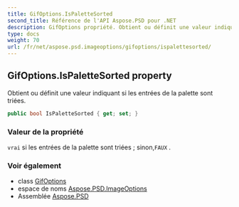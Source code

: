 ```yaml
---
title: GifOptions.IsPaletteSorted
second_title: Référence de l'API Aspose.PSD pour .NET
description: GifOptions propriété. Obtient ou définit une valeur indiquant si les entrées de la palette sont triées.
type: docs
weight: 70
url: /fr/net/aspose.psd.imageoptions/gifoptions/ispalettesorted/
---
```

## GifOptions.IsPaletteSorted property

Obtient ou définit une valeur indiquant si les entrées de la palette sont triées.

```csharp
public bool IsPaletteSorted { get; set; }
```

### Valeur de la propriété

`vrai` si les entrées de la palette sont triées ; sinon,`FAUX` .

### Voir également

* class [GifOptions](../)
* espace de noms [Aspose.PSD.ImageOptions](../../gifoptions/)
* Assemblée [Aspose.PSD](../../../)


